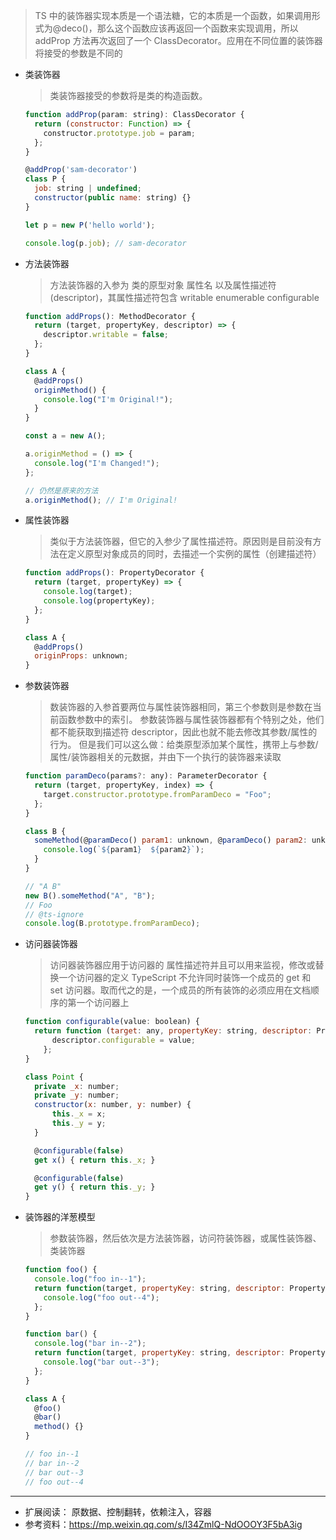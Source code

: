 > TS 中的装饰器实现本质是一个语法糖，它的本质是一个函数，如果调用形式为@deco()，那么这个函数应该再返回一个函数来实现调用，所以 addProp 方法再次返回了一个 ClassDecorator。应用在不同位置的装饰器将接受的参数是不同的

- 类装饰器

  > 类装饰器接受的参数将是类的构造函数。

  ```javascript
  function addProp(param: string): ClassDecorator {
    return (constructor: Function) => {
      constructor.prototype.job = param;
    };
  }

  @addProp('sam-decorator')
  class P {
    job: string | undefined;
    constructor(public name: string) {}
  }

  let p = new P('hello world');

  console.log(p.job); // sam-decorator
  ```

- 方法装饰器

  > 方法装饰器的入参为 类的原型对象 属性名 以及属性描述符(descriptor)，其属性描述符包含 writable enumerable configurable

  ```javascript
  function addProps(): MethodDecorator {
    return (target, propertyKey, descriptor) => {
      descriptor.writable = false;
    };
  }

  class A {
    @addProps()
    originMethod() {
      console.log("I'm Original!");
    }
  }

  const a = new A();

  a.originMethod = () => {
    console.log("I'm Changed!");
  };

  // 仍然是原来的方法
  a.originMethod(); // I'm Original!
  ```

- 属性装饰器

  > 类似于方法装饰器，但它的入参少了属性描述符。原因则是目前没有方法在定义原型对象成员的同时，去描述一个实例的属性（创建描述符）

  ```javascript
  function addProps(): PropertyDecorator {
    return (target, propertyKey) => {
      console.log(target);
      console.log(propertyKey);
    };
  }

  class A {
    @addProps()
    originProps: unknown;
  }
  ```

- 参数装饰器

  > 数装饰器的入参首要两位与属性装饰器相同，第三个参数则是参数在当前函数参数中的索引。
  > 参数装饰器与属性装饰器都有个特别之处，他们都不能获取到描述符 descriptor，因此也就不能去修改其参数/属性的行为。
  > 但是我们可以这么做：给类原型添加某个属性，携带上与参数/属性/装饰器相关的元数据，并由下一个执行的装饰器来读取

  ```javascript
  function paramDeco(params?: any): ParameterDecorator {
    return (target, propertyKey, index) => {
      target.constructor.prototype.fromParamDeco = "Foo";
    };
  }

  class B {
    someMethod(@paramDeco() param1: unknown, @paramDeco() param2: unknown) {
      console.log(`${param1}  ${param2}`);
    }
  }

  // "A B"
  new B().someMethod("A", "B");
  // Foo
  // @ts-ignore
  console.log(B.prototype.fromParamDeco);
  ```

- 访问器装饰器

  > 访问器装饰器应用于访问器的 属性描述符并且可以用来监视，修改或替换一个访问器的定义
  > TypeScript 不允许同时装饰一个成员的 get 和 set 访问器。取而代之的是，一个成员的所有装饰的必须应用在文档顺序的第一个访问器上

  ```javascript
  function configurable(value: boolean) {
    return function (target: any, propertyKey: string, descriptor: PropertyDescriptor) {
        descriptor.configurable = value;
      };
  }

  class Point {
    private _x: number;
    private _y: number;
    constructor(x: number, y: number) {
        this._x = x;
        this._y = y;
    }

    @configurable(false)
    get x() { return this._x; }

    @configurable(false)
    get y() { return this._y; }
  }
  ```

- 装饰器的洋葱模型
  > 参数装饰器，然后依次是方法装饰器，访问符装饰器，或属性装饰器、类装饰器
  ```javascript
  function foo() {
    console.log("foo in--1");
    return function(target, propertyKey: string, descriptor: PropertyDescriptor) {
      console.log("foo out--4");
    };
  }

  function bar() {
    console.log("bar in--2");
    return function(target, propertyKey: string, descriptor: PropertyDescriptor) {
      console.log("bar out--3");
    };
  }

  class A {
    @foo()
    @bar()
    method() {}
  }

  // foo in--1
  // bar in--2
  // bar out--3
  // foo out--4

  ```


-----
- 扩展阅读： 原数据、控制翻转，依赖注入，容器
- 参考资料：https://mp.weixin.qq.com/s/I34ZmlQ-NdOOOY3F5bA3ig
